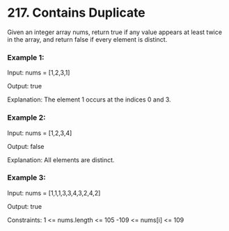 # 217. Contains Duplicate

Given an integer array nums, return true if any value appears at least twice in
the array, and return false if every element is distinct.

### Example 1:

Input: nums = [1,2,3,1]

Output: true

Explanation: The element 1 occurs at the indices 0 and 3.

### Example 2:

Input: nums = [1,2,3,4]

Output: false

Explanation: All elements are distinct.

### Example 3:

Input: nums = [1,1,1,3,3,4,3,2,4,2]

Output: true

Constraints: 1 <= nums.length <= 105 -109 <= nums[i] <= 109
